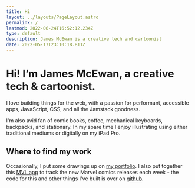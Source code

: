 ```yaml
---
title: Hi
layout: ../layouts/PageLayout.astro
permalink: /
lastmod: 2022-06-24T16:52:12.234Z
type: default
description: James McEwan is a creative tech and cartoonist
date: 2022-05-17T23:10:18.811Z
---
```


# Hi! I’m James McEwan, a creative tech & cartoonist.

I love building things for the web, with a passion for performant, accessible apps, JavaScript, CSS, and all the Jamstack goodness.

I'm also avid fan of comic books, coffee, mechanical keyboards, backpacks, and stationary. In my spare time I enjoy illustrating using either traditional mediums or digitally on my iPad Pro.

## Where to find my work

Occasionally, I put some drawings up on [my portfolio](https://mcewan.ink). I also put together this [MVL app](https://mvl.mcwn.dev) to track the new Marvel comics releases each week - the code for this and other things I've built is over on [github](https://github.com/jamesmcewan).
